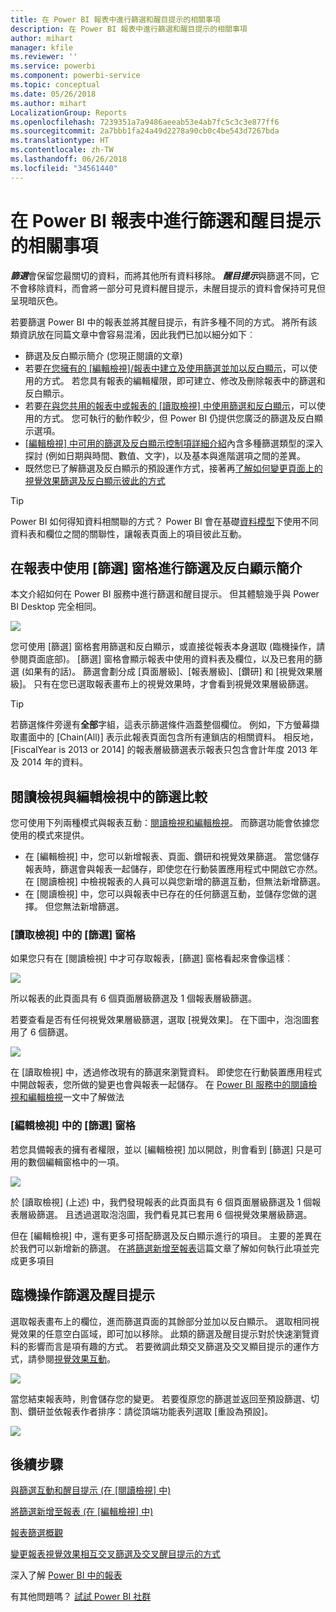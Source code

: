 ```yaml
---
title: 在 Power BI 報表中進行篩選和醒目提示的相關事項
description: 在 Power BI 報表中進行篩選和醒目提示的相關事項
author: mihart
manager: kfile
ms.reviewer: ''
ms.service: powerbi
ms.component: powerbi-service
ms.topic: conceptual
ms.date: 05/26/2018
ms.author: mihart
LocalizationGroup: Reports
ms.openlocfilehash: 7239351a7a9486aeeab53e4ab7fc5c3c3e877ff6
ms.sourcegitcommit: 2a7bbb1fa24a49d2278a90cb0c4be543d7267bda
ms.translationtype: HT
ms.contentlocale: zh-TW
ms.lasthandoff: 06/26/2018
ms.locfileid: "34561440"
---
```

# <a name="about-filters-and-highlighting-in-power-bi-reports"></a>在 Power BI 報表中進行篩選和醒目提示的相關事項
***篩選***會保留您最關切的資料，而將其他所有資料移除。  ***醒目提示***與篩選不同，它不會移除資料，而會將一部分可見資料醒目提示，未醒目提示的資料會保持可見但呈現暗灰色。

若要篩選 Power BI 中的報表並將其醒目提示，有許多種不同的方式。 將所有該類資訊放在同篇文章中會容易混淆，因此我們已加以細分如下︰

* 篩選及反白顯示簡介 (您現正閱讀的文章)
* 若要[在您擁有的 [編輯檢視]/報表中建立及使用篩選並加以反白顯示](power-bi-report-add-filter.md)，可以使用的方式。 若您具有報表的編輯權限，即可建立、修改及刪除報表中的篩選和反白顯示。
* 若要[在與您共用的報表中或報表的 [讀取檢視] 中使用篩選和反白顯示](service-reading-view-and-editing-view.md)，可以使用的方式。 您可執行的動作較少，但 Power BI 仍提供您廣泛的篩選及反白顯示選項。  
* [[編輯檢視] 中可用的篩選及反白顯示控制項詳細介紹](power-bi-how-to-report-filter.md)內含多種篩選類型的深入探討 (例如日期與時間、數值、文字)，以及基本與進階選項之間的差異。
* 既然您已了解篩選及反白顯示的預設運作方式，接著再[了解如何變更頁面上的視覺效果篩選及反白顯示彼此的方式](service-reports-visual-interactions.md)

> [!TIP]
> Power BI 如何得知資料相關聯的方式？  Power BI 會在基礎[資料模型](https://support.office.com/article/Create-a-Data-Model-in-Excel-87e7a54c-87dc-488e-9410-5c75dbcb0f7b?ui=en-US&rs=en-US&ad=US)下使用不同資料表和欄位之間的關聯性，讓報表頁面上的項目彼此互動。
> 
> 

## <a name="introduction-to-filters-and-highlighting-in-reports-using-the-filters-pane"></a>在報表中使用 [篩選] 窗格進行篩選及反白顯示簡介
 本文介紹如何在 Power BI 服務中進行篩選和醒目提示。  但其體驗幾乎與 Power BI Desktop 完全相同。  

![](media/power-bi-reports-filters-and-highlighting/power-bi-add-filter-reading-view.png)

您可使用 [篩選] 窗格套用篩選和反白顯示，或直接從報表本身選取 (臨機操作，請參閱頁面底部)。 [篩選] 窗格會顯示報表中使用的資料表及欄位，以及已套用的篩選 (如果有的話)。 篩選會劃分成 [頁面層級]、[報表層級]、[鑽研] 和 [視覺效果層級]。  只有在您已選取報表畫布上的視覺效果時，才會看到視覺效果層級篩選。

> [!TIP]
> 若篩選條件旁邊有**全部**字組，這表示篩選條件涵蓋整個欄位。  例如，下方螢幕擷取畫面中的 [Chain(All)] 表示此報表頁面包含所有連鎖店的相關資料。  相反地，[FiscalYear is 2013 or 2014] 的報表層級篩選表示報表只包含會計年度 2013 年及 2014 年的資料。
> 
> 

## <a name="filters-in-reading-view-versus-editing-view"></a>閱讀檢視與編輯檢視中的篩選比較
您可使用下列兩種模式與報表互動：[閱讀檢視和編輯檢視](service-reading-view-and-editing-view.md)。  而篩選功能會依據您使用的模式來提供。

* 在 [編輯檢視] 中，您可以新增報表、頁面、鑽研和視覺效果篩選。 當您儲存報表時，篩選會與報表一起儲存，即使您在行動裝置應用程式中開啟它亦然。 在 [閱讀檢視] 中檢視報表的人員可以與您新增的篩選互動，但無法新增篩選。
* 在 [閱讀檢視] 中，您可以與報表中已存在的任何篩選互動，並儲存您做的選擇。  但您無法新增篩選。

### <a name="the-filters-pane-in-reading-view"></a>[讀取檢視] 中的 [篩選] 窗格
如果您只有在 [閱讀檢視] 中才可存取報表，[篩選] 窗格看起來會像這樣︰

![](media/power-bi-reports-filters-and-highlighting/power-bi-filter-reading-view.png)

所以報表的此頁面具有 6 個頁面層級篩選及 1 個報表層級篩選。

若要查看是否有任何視覺效果層級篩選，選取 [視覺效果]。 在下圖中，泡泡圖套用了 6 個篩選。

![](media/power-bi-reports-filters-and-highlighting/power-bi-filter-visual-level.png)

在 [讀取檢視] 中，透過修改現有的篩選來瀏覽資料。 即使您在行動裝置應用程式中開啟報表，您所做的變更也會與報表一起儲存。 在 [Power BI 服務中的閱讀檢視和編輯檢視](service-reading-view-and-editing-view.md)一文中了解做法

### <a name="the-filters-pane-in-editing-view"></a>[編輯檢視] 中的 [篩選] 窗格
若您具備報表的擁有者權限，並以 [編輯檢視] 加以開啟，則會看到 [篩選] 只是可用的數個編輯窗格中的一項。

![](media/power-bi-reports-filters-and-highlighting/power-bi-add-filter-editing-view.png)

於 \[讀取檢視] \(上述) 中，我們發現報表的此頁面具有 6 個頁面層級篩選及 1 個報表層級篩選。 且透過選取泡泡圖，我們看見其已套用 6 個視覺效果層級篩選。

但在 [編輯檢視] 中，還有更多可搭配篩選及反白顯示進行的項目。 主要的差異在於我們可以新增新的篩選。 在[將篩選新增至報表](power-bi-report-add-filter.md)這篇文章了解如何執行此項並完成更多項目

## <a name="ad-hoc-filtering-and-highlighting"></a>臨機操作篩選及醒目提示
選取報表畫布上的欄位，進而篩選頁面的其餘部分並加以反白顯示。 選取相同視覺效果的任意空白區域，即可加以移除。 此類的篩選及醒目提示對於快速瀏覽資料的影響而言是項有趣的方式。 若要微調此類交叉篩選及交叉顯目提示的運作方式，請參閱[視覺效果互動](service-reports-visual-interactions.md)。

![](media/power-bi-reports-filters-and-highlighting/power-bi-adhoc-filter.gif)

當您結束報表時，則會儲存您的變更。 若要復原您的篩選並返回至預設篩選、切割、鑽研並依報表作者排序：請從頂端功能表列選取 [重設為預設]。

![](media/power-bi-reports-filters-and-highlighting/power-bi-reset-to-default.png)

## <a name="next-steps"></a>後續步驟
[與篩選互動和醒目提示 (在 [閱讀檢視] 中)](service-reading-view-and-editing-view.md)

[將篩選新增至報表 (在 [編輯檢視] 中)](power-bi-report-add-filter.md)

[報表篩選概觀](power-bi-how-to-report-filter.md)

[變更報表視覺效果相互交叉篩選及交叉醒目提示的方式](service-reports-visual-interactions.md)

深入了解 [Power BI 中的報表](service-reports.md)

有其他問題嗎？ [試試 Power BI 社群](http://community.powerbi.com/)

